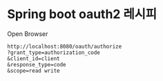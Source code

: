 # Spring boot oauth2 레시피

Open Browser

```
http://localhost:8080/oauth/authorize
?grant_type=authorization_code
&client_id=client
&response_type=code
&scope=read write
```

